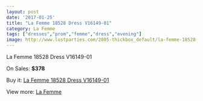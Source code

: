 ```yaml
---
layout: post
date: '2017-01-25'
title: "La Femme 18528 Dress V16149-01"
category: La Femme
tags: ["dresses","prom","femme","dress","evening"]
image: http://www.lustparties.com/2805-thickbox_default/la-femme-18528-dress-v16149-01.jpg
---
```

La Femme 18528 Dress V16149-01

On Sales: **$378**
<a href="https://www.lustparties.com/en/la-femme/918-la-femme-18528-dress-v16149-01.html"><amp-img layout="responsive" width="600" height="600" src="//www.lustparties.com/2805-thickbox_default/la-femme-18528-dress-v16149-01.jpg" alt="La Femme 18528 Dress V16149-01 0" /></a>
<a href="https://www.lustparties.com/en/la-femme/918-la-femme-18528-dress-v16149-01.html"><amp-img layout="responsive" width="600" height="600" src="//www.lustparties.com/2807-thickbox_default/la-femme-18528-dress-v16149-01.jpg" alt="La Femme 18528 Dress V16149-01 1" /></a>
<a href="https://www.lustparties.com/en/la-femme/918-la-femme-18528-dress-v16149-01.html"><amp-img layout="responsive" width="600" height="600" src="//www.lustparties.com/2806-thickbox_default/la-femme-18528-dress-v16149-01.jpg" alt="La Femme 18528 Dress V16149-01 2" /></a>

Buy it: [La Femme 18528 Dress V16149-01](https://www.lustparties.com/en/la-femme/918-la-femme-18528-dress-v16149-01.html "La Femme 18528 Dress V16149-01")

View more: [La Femme](https://www.lustparties.com/en/4-la-femme "La Femme")